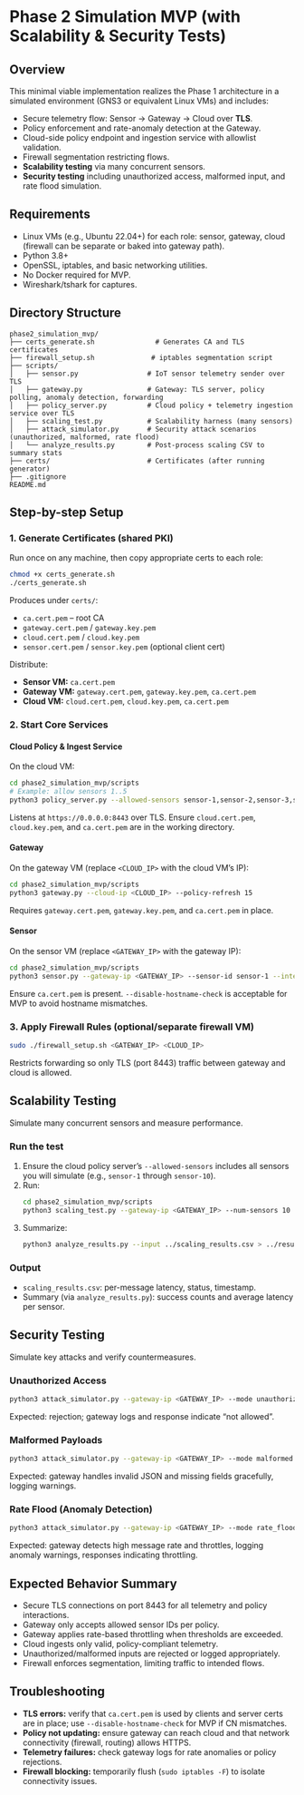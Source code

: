 # Phase 2 Simulation MVP (with Scalability & Security Tests)

## Overview
This minimal viable implementation realizes the Phase 1 architecture in a simulated environment (GNS3 or equivalent Linux VMs) and includes:
- Secure telemetry flow: Sensor → Gateway → Cloud over **TLS**.  
- Policy enforcement and rate-anomaly detection at the Gateway.  
- Cloud-side policy endpoint and ingestion service with allowlist validation.  
- Firewall segmentation restricting flows.  
- **Scalability testing** via many concurrent sensors.  
- **Security testing** including unauthorized access, malformed input, and rate flood simulation.

## Requirements
- Linux VMs (e.g., Ubuntu 22.04+) for each role: sensor, gateway, cloud (firewall can be separate or baked into gateway path).  
- Python 3.8+  
- OpenSSL, iptables, and basic networking utilities.  
- No Docker required for MVP.  
- Wireshark/tshark for captures.

## Directory Structure
```
phase2_simulation_mvp/
├── certs_generate.sh               # Generates CA and TLS certificates
├── firewall_setup.sh              # iptables segmentation script
├── scripts/
│   ├── sensor.py                 # IoT sensor telemetry sender over TLS
│   ├── gateway.py                # Gateway: TLS server, policy polling, anomaly detection, forwarding
│   ├── policy_server.py          # Cloud policy + telemetry ingestion service over TLS
│   ├── scaling_test.py           # Scalability harness (many sensors)
│   ├── attack_simulator.py       # Security attack scenarios (unauthorized, malformed, rate flood)
│   └── analyze_results.py        # Post-process scaling CSV to summary stats
├── certs/                        # Certificates (after running generator)
├── .gitignore
README.md
```

## Step-by-step Setup

### 1. Generate Certificates (shared PKI)
Run once on any machine, then copy appropriate certs to each role:
```bash
chmod +x certs_generate.sh
./certs_generate.sh
```
Produces under `certs/`:
- `ca.cert.pem` – root CA  
- `gateway.cert.pem` / `gateway.key.pem`  
- `cloud.cert.pem` / `cloud.key.pem`  
- `sensor.cert.pem` / `sensor.key.pem` (optional client cert)

Distribute:
- **Sensor VM:** `ca.cert.pem`  
- **Gateway VM:** `gateway.cert.pem`, `gateway.key.pem`, `ca.cert.pem`  
- **Cloud VM:** `cloud.cert.pem`, `cloud.key.pem`, `ca.cert.pem`

### 2. Start Core Services

#### Cloud Policy & Ingest Service
On the cloud VM:
```bash
cd phase2_simulation_mvp/scripts
# Example: allow sensors 1..5
python3 policy_server.py --allowed-sensors sensor-1,sensor-2,sensor-3,sensor-4,sensor-5 --rate-limit 10
```
Listens at `https://0.0.0.0:8443` over TLS. Ensure `cloud.cert.pem`, `cloud.key.pem`, and `ca.cert.pem` are in the working directory.

#### Gateway
On the gateway VM (replace `<CLOUD_IP>` with the cloud VM’s IP):
```bash
cd phase2_simulation_mvp/scripts
python3 gateway.py --cloud-ip <CLOUD_IP> --policy-refresh 15
```
Requires `gateway.cert.pem`, `gateway.key.pem`, and `ca.cert.pem` in place.

#### Sensor
On the sensor VM (replace `<GATEWAY_IP>` with the gateway IP):
```bash
cd phase2_simulation_mvp/scripts
python3 sensor.py --gateway-ip <GATEWAY_IP> --sensor-id sensor-1 --interval 5 --disable-hostname-check
```
Ensure `ca.cert.pem` is present. `--disable-hostname-check` is acceptable for MVP to avoid hostname mismatches.

### 3. Apply Firewall Rules (optional/separate firewall VM)
```bash
sudo ./firewall_setup.sh <GATEWAY_IP> <CLOUD_IP>
```
Restricts forwarding so only TLS (port 8443) traffic between gateway and cloud is allowed.

## Scalability Testing
Simulate many concurrent sensors and measure performance.

### Run the test
1. Ensure the cloud policy server’s `--allowed-sensors` includes all sensors you will simulate (e.g., `sensor-1` through `sensor-10`).  
2. Run:
   ```bash
   cd phase2_simulation_mvp/scripts
   python3 scaling_test.py --gateway-ip <GATEWAY_IP> --num-sensors 10 --messages-per-sensor 50 --interval 0.5 --disable-hostname-check --output ../scaling_results.csv
   ```
3. Summarize:
   ```bash
   python3 analyze_results.py --input ../scaling_results.csv > ../results/summary.txt
   ```

### Output
- `scaling_results.csv`: per-message latency, status, timestamp.  
- Summary (via `analyze_results.py`): success counts and average latency per sensor.

## Security Testing
Simulate key attacks and verify countermeasures.

### Unauthorized Access
```bash
python3 attack_simulator.py --gateway-ip <GATEWAY_IP> --mode unauthorized --disable-hostname-check
```
Expected: rejection; gateway logs and response indicate “not allowed”.

### Malformed Payloads
```bash
python3 attack_simulator.py --gateway-ip <GATEWAY_IP> --mode malformed --disable-hostname-check
```
Expected: gateway handles invalid JSON and missing fields gracefully, logging warnings.

### Rate Flood (Anomaly Detection)
```bash
python3 attack_simulator.py --gateway-ip <GATEWAY_IP> --mode rate_flood --sensor-id sensor-1 --duration 20 --rate 30 --disable-hostname-check
```
Expected: gateway detects high message rate and throttles, logging anomaly warnings, responses indicating throttling.

## Expected Behavior Summary
- Secure TLS connections on port 8443 for all telemetry and policy interactions.  
- Gateway only accepts allowed sensor IDs per policy.  
- Gateway applies rate-based throttling when thresholds are exceeded.  
- Cloud ingests only valid, policy-compliant telemetry.  
- Unauthorized/malformed inputs are rejected or logged appropriately.  
- Firewall enforces segmentation, limiting traffic to intended flows.

## Troubleshooting
- **TLS errors:** verify that `ca.cert.pem` is used by clients and server certs are in place; use `--disable-hostname-check` for MVP if CN mismatches.  
- **Policy not updating:** ensure gateway can reach cloud and that network connectivity (firewall, routing) allows HTTPS.  
- **Telemetry failures:** check gateway logs for rate anomalies or policy rejections.  
- **Firewall blocking:** temporarily flush (`sudo iptables -F`) to isolate connectivity issues.